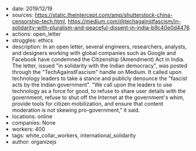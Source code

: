 - date: 2019/12/19
- sources: https://static.theintercept.com/amp/shutterstock-china-censorship-tech.html, https://medium.com/@techagainstfascism/in-solidarity-with-pluralism-and-peaceful-dissent-in-india-b9c40e0d4476
- actions: open_letter
- struggles: ethics
- description: In an open letter, several engineers, researchers, analysts, and designers working with global companies such as Google and Facebook have condemned the Citizenship (Amendment) Act in India. The letter, issued "in solidarity with the Indian democracy", was posted through the "TechAgainstFascism" handle on Medium. It called upon technology leaders to take a stance and publicly denounce the "fascist acts by the Indian government". "We call upon the leaders to use technology as a force for good, to refuse to share user details with the government, refuse to shut off the Internet at the government's whim, provide tools for citizen mobilization, and ensure that content moderation is not skewing pro-government," it said.
- locations: online
- companies: None
- workers: 400
- tags: white_collar_workers, international_solidarity
- author: organizejs

